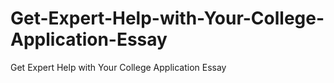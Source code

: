 # Get-Expert-Help-with-Your-College-Application-Essay
Get Expert Help with Your College Application Essay
